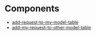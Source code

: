 # Components

- [add-request-to-my-model-table](./add-request-to-my-model-table.md)
- [add-my-request-to-other-model-table](./add-my-request-to-other-model-table.md)
